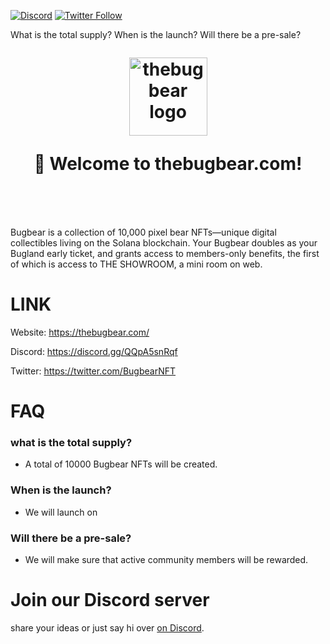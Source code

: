 [![Discord](https://img.shields.io/discord/714888181740339261?color=1C1CE1&label=bugbear%20%7C%20Discord%20%F0%9F%91%8B%20&style=flat-square)](https://discord.gg/QQpA5snRqf)
[![Twitter Follow](https://img.shields.io/twitter/follow/bugbearNFT.svg?style=social)](https://twitter.com/BugbearNFT)

What is the total supply?
When is the launch? 
Will there be a pre-sale? 

<h1 align="center" style="margin-top: 1em; margin-bottom: 3em;">
  <p><a href="https://thebugbear.com"><img alt="thebugbear logo" src="./brand/BugBear Logo" alt="thebugbear.com" width="125"></a></p>
  <p>👋 Welcome to thebugbear.com!</p>
</h1>

Bugbear is a collection of 10,000 pixel bear NFTs—unique digital collectibles living on the Solana blockchain. Your Bugbear doubles as your Bugland early ticket, and grants access to members-only benefits, the first of which is access to THE SHOWROOM, a mini room on web.

# LINK
Website: https://thebugbear.com/

Discord: https://discord.gg/QQpA5snRqf

Twitter: https://twitter.com/BugbearNFT

# FAQ
### what is the total supply?

-  A total of 10000 Bugbear NFTs will be created.

### When is the launch?

-  We will launch on 

### Will there be a pre-sale?

-  We will make sure that active community members will be rewarded.

# Join our Discord server

share your ideas or just say hi over [on Discord](https://discord.gg/QQpA5snRqf).
